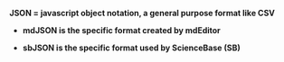 **JSON = javascript object notation, a general purpose format like CSV**

* **mdJSON is the specific format created by mdEditor**

* **sbJSON is the specific format used by ScienceBase \(SB\)**





